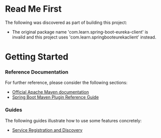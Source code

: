 # Read Me First
The following was discovered as part of building this project:

* The original package name 'com.learn.spring-boot-eureka-client' is invalid and this project uses 'com.learn.springbooteurekaclient' instead.

# Getting Started

### Reference Documentation
For further reference, please consider the following sections:

* [Official Apache Maven documentation](https://maven.apache.org/guides/index.html)
* [Spring Boot Maven Plugin Reference Guide](https://docs.spring.io/spring-boot/docs/2.2.5.RELEASE/maven-plugin/)

### Guides
The following guides illustrate how to use some features concretely:

* [Service Registration and Discovery](https://spring.io/guides/gs/service-registration-and-discovery/)

